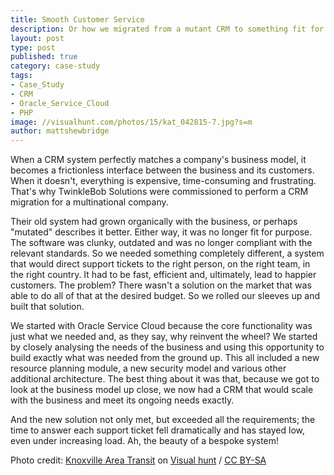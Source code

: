```yaml
---
title: Smooth Customer Service
description: Or how we migrated from a mutant CRM to something fit for purpose
layout: post
type: post
published: true
category: case-study
tags:
- Case_Study
- CRM
- Oracle_Service_Cloud
- PHP
image: //visualhunt.com/photos/15/kat_042815-7.jpg?s=m
author: mattshewbridge
---
```


When a CRM system perfectly matches a company's business model, it becomes a frictionless interface between the business and its customers. When it doesn't, everything is expensive, time-consuming and frustrating. That's why TwinkleBob Solutions were commissioned to perform a CRM migration for a multinational company.

Their old system had grown organically with the business, or perhaps "mutated" describes it better. Either way, it was no longer fit for purpose. The software was clunky, outdated and was no longer compliant with the relevant standards. So we needed something completely different, a system that would direct support tickets to the right person, on the right team, in the right country. It had to be fast, efficient and, ultimately, lead to happier customers. The problem? There wasn't a solution on the market that was able to do all of that at the desired budget. So we rolled our sleeves up and built that solution.

<!--more-->

We started with Oracle Service Cloud because the core functionality was just what we needed and, as they say, why reinvent the wheel? We started by closely analysing the needs of the business and using this opportunity to build exactly what was needed from the ground up. This all included a new resource planning module, a new security model and various other additional architecture. The best thing about it was that, because we got to look at the business model up close, we now had a CRM that would scale with the business and meet its ongoing needs exactly.

And the new solution not only met, but exceeded all the requirements; the time to answer each support ticket fell dramatically and has stayed low, even under increasing load. Ah, the beauty of a bespoke system!

Photo credit: [Knoxville Area Transit](https://visualhunt.co/a6/facf4f31) on [Visual hunt](https://visualhunt.com/re8/de578785) / [CC BY-SA](http://creativecommons.org/licenses/by-sa/2.0/)
